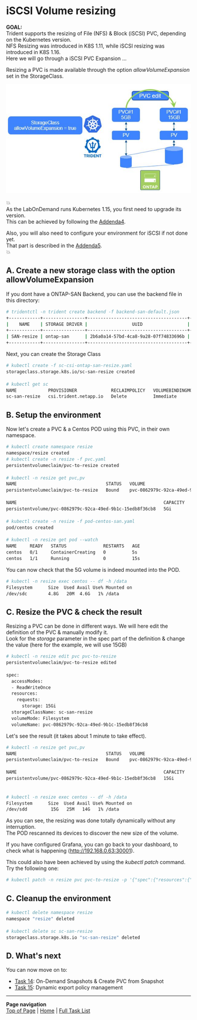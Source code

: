 # iSCSI Volume resizing

**GOAL:**  
Trident supports the resizing of File (NFS) & Block (iSCSI) PVC, depending on the Kubernetes version.  
NFS Resizing was introduced in K8S 1.11, while iSCSI resizing was introduced in K8S 1.16.  
Here we will go through a iSCSI PVC Expansion ...

Resizing a PVC is made available through the option *allowVolumeExpansion* set in the StorageClass.

![Scenario13](../../../images/scenario13.jpg "Scenario13")

:boom:  
As the LabOnDemand runs Kubernetes 1.15, you first need to upgrade its version.  
This can be achieved by following the [Addenda4](../../Addendum/Addenda04).  

Also, you will also need to configure your environment for iSCSI if not done yet.  
That part is described in the [Addenda5](../../tasks/ontap_block).  
:boom:  

## A. Create a new storage class with the option allowVolumeExpansion

If you dont have a ONTAP-SAN Backend, you can use the backend file in this directory:

```bash
# tridentctl -n trident create backend -f backend-san-default.json
+------------+----------------+--------------------------------------+--------+---------+
|    NAME    | STORAGE DRIVER |                 UUID                 | STATE  | VOLUMES |
+------------+----------------+--------------------------------------+--------+---------+
| SAN-resize | ontap-san      | 2b6a0a14-57bd-4ca8-9a28-07f74833696b | online |       0 |
+------------+----------------+--------------------------------------+--------+---------+
```

Next, you can create the Storage Class

```bash
# kubectl create -f sc-csi-ontap-san-resize.yaml
storageclass.storage.k8s.io/sc-san-resize created

# kubectl get sc
NAME            PROVISIONER             RECLAIMPOLICY   VOLUMEBINDINGMODE   ALLOWVOLUMEEXPANSION   AGE
sc-san-resize   csi.trident.netapp.io   Delete          Immediate           true                   3h3m
```

## B. Setup the environment

Now let's create a PVC & a Centos POD using this PVC, in their own namespace.

```bash
# kubectl create namespace resize
namespace/resize created
# kubectl create -n resize -f pvc.yaml
persistentvolumeclaim/pvc-to-resize created

# kubectl -n resize get pvc,pv
NAME                                  STATUS   VOLUME                                     CAPACITY   ACCESS MODES   STORAGECLASS    AGE
persistentvolumeclaim/pvc-to-resize   Bound    pvc-0862979c-92ca-49ed-9b1c-15edb8f36cb8   5Gi        RWO            sc-san-resize   11s

NAME                                                        CAPACITY   ACCESS MODES   RECLAIM POLICY   STATUS   CLAIM                  STORAGECLASS    REASON   AGE
persistentvolume/pvc-0862979c-92ca-49ed-9b1c-15edb8f36cb8   5Gi        RWO            Delete           Bound    resize/pvc-to-resize   sc-san-resize            10s

# kubectl create -n resize -f pod-centos-san.yaml
pod/centos created

# kubectl -n resize get pod --watch
NAME     READY   STATUS              RESTARTS   AGE
centos   0/1     ContainerCreating   0          5s
centos   1/1     Running             0          15s
```

You can now check that the 5G volume is indeed mounted into the POD.

```bash
# kubectl -n resize exec centos -- df -h /data
Filesystem      Size  Used Avail Use% Mounted on
/dev/sdc        4.8G   20M  4.6G   1% /data
```

## C. Resize the PVC & check the result

Resizing a PVC can be done in different ways. We will here edit the definition of the PVC & manually modify it.  
Look for the *storage* parameter in the spec part of the definition & change the value (here for the example, we will use 15GB)

```bash
# kubectl -n resize edit pvc pvc-to-resize
persistentvolumeclaim/pvc-to-resize edited

spec:
  accessModes:
  - ReadWriteOnce
  resources:
    requests:
      storage: 15Gi
  storageClassName: sc-san-resize
  volumeMode: Filesystem
  volumeName: pvc-0862979c-92ca-49ed-9b1c-15edb8f36cb8
```

Let's see the result (it takes about 1 minute to take effect).

```bash
# kubectl -n resize get pvc,pv
NAME                                  STATUS   VOLUME                                     CAPACITY   ACCESS MODES   STORAGECLASS    AGE
persistentvolumeclaim/pvc-to-resize   Bound    pvc-0862979c-92ca-49ed-9b1c-15edb8f36cb8   15Gi       RWO            sc-san-resize   4m3s

NAME                                                        CAPACITY   ACCESS MODES   RECLAIM POLICY   STATUS   CLAIM                   STORAGECLASS    REASON   AGE
persistentvolume/pvc-0862979c-92ca-49ed-9b1c-15edb8f36cb8   15Gi       RWO            Delete           Bound    resize/pvc-to-resize   sc-san-resize            4m2s


# kubectl -n resize exec centos -- df -h /data
Filesystem      Size  Used Avail Use% Mounted on
/dev/sdd         15G   25M   14G   1% /data
```

As you can see, the resizing was done totally dynamically without any interruption.  
The POD rescanned its devices to discover the new size of the volume.  

If you have configured Grafana, you can go back to your dashboard, to check what is happening (<http://192.168.0.63:30001>).  

This could also have been achieved by using the _kubectl patch_ command. Try the following one:

```bash
# kubectl patch -n resize pvc pvc-to-resize -p '{"spec":{"resources":{"requests":{"storage":"20Gi"}}}}'
```

## C. Cleanup the environment

```bash
# kubectl delete namespace resize
namespace "resize" deleted

# kubectl delete sc sc-san-resize
storageclass.storage.k8s.io "sc-san-resize" deleted
```

## D. What's next

You can now move on to:  

- [Task 14](../Task_14): On-Demand Snapshots & Create PVC from Snapshot  
- [Task 15](../Task_15): Dynamic export policy management  

---
**Page navigation**  
[Top of Page](#top) | [Home](/README.md) | [Full Task List](/README.md#prod-k8s-cluster-tasks)
